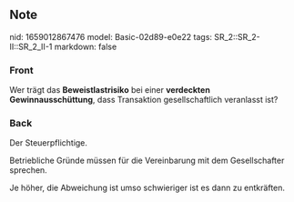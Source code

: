 ## Note
nid: 1659012867476
model: Basic-02d89-e0e22
tags: SR_2::SR_2-II::SR_2_II-1
markdown: false

### Front
Wer trägt das <b>Beweistlastrisiko</b> bei einer <b>verdeckten
Gewinnausschüttung</b>, dass Transaktion gesellschaftlich
veranlasst ist?

### Back
Der Steuerpflichtige.

Betriebliche Gründe müssen für die Vereinbarung mit dem Gesellschafter sprechen.

Je höher, die Abweichung ist umso schwieriger ist es dann zu entkräften.
